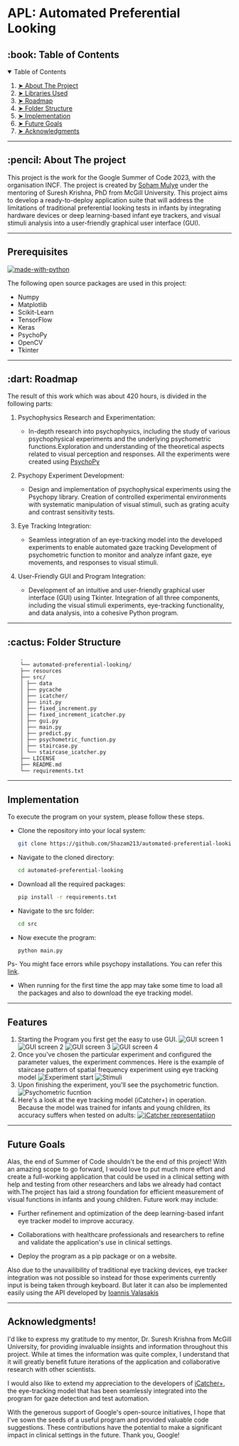 

# APL: Automated Preferential Looking
<!-- TABLE OF CONTENTS -->
<h2 id="table-of-contents"> :book: Table of Contents</h2>

<details open="open">
  <summary>Table of Contents</summary>
  <ol>
    <li><a href="#about-the-project"> ➤ About The Project</a></li>
    <li><a href="#libraries-used"> ➤ Libraries Used</a></li>
    <li><a href="#roadmap"> ➤ Roadmap</a></li>
    <li><a href="#folder-structure"> ➤ Folder Structure</a></li>
    <li><a href="#implementation"> ➤ Implementation</a></li>
    <li><a href="#future"> ➤ Future Goals</a></li>
    <li><a href="#acknowledgments"> ➤ Acknowledgments</a></li>
  </ol>
</details>

-----------------------------------------------------

<h2 id="about-the-project"> :pencil: About The project</h2>

This project is the work for the Google Summer of Code 2023, with the organisation INCF. The project is created by [Soham Mulye](@Shazam213) under the mentoring of Suresh Krishna, PhD from McGill University.
This project aims to develop a ready-to-deploy application suite that will address the limitations of traditional preferential looking tests in infants by integrating hardware devices or deep learning-based infant eye trackers, and visual stimuli analysis into a user-friendly graphical user interface (GUI).


-----------------------------------------------------

<!-- PREREQUISITES -->
<h2 id="libraries-used"> Prerequisites</h2>

[![made-with-python](https://img.shields.io/badge/Made%20with-Python-1f425f.svg)](https://www.python.org/) <br>


<!--This project is written in Python programming language. <br>-->
The following open source packages are used in this project:
* Numpy
* Matplotlib
* Scikit-Learn
* TensorFlow
* Keras
* PsychoPy
* OpenCV
* Tkinter

-----------------------------------------------------


<!-- ROADMAP -->
<h2 id="roadmap"> :dart: Roadmap</h2>

The result of this work which was about 420 hours, is divided in the following parts:

1. Psychophysics Research and Experimentation:
    *   In-depth research into psychophysics, including the study of various psychophysical experiments and the underlying psychometric functions.Exploration and understanding of the theoretical aspects related to visual perception and responses. All the experiments were created using [PsychoPy](https://www.psychopy.org/)

2. Psychopy Experiment Development:

    * Design and implementation of psychophysical experiments using the Psychopy library. Creation of controlled experimental environments with systematic manipulation of visual stimuli, such as grating acuity and contrast sensitivity tests.

3. Eye Tracking Integration:
    * Seamless integration of an eye-tracking model into the developed experiments to enable automated gaze tracking Development of psychometric function to monitor and analyze infant gaze, eye movements, and responses to visual stimuli.

4. User-Friendly GUI and Program Integration:

    * Development of an intuitive and user-friendly graphical user interface (GUI) using Tkinter. Integration of all three components, including the visual stimuli experiments, eye-tracking functionality, and data analysis, into a cohesive Python program.
-----------------------------------------------------

<!-- :paw_prints:-->
<!-- FOLDER STRUCTURE -->
<h2 id="folder-structure"> :cactus: Folder Structure</h2>
  
        .
        └── automated-preferential-looking/
        ├── resources
        ├── src/
        │ ├── data
        │ ├── pycache
        │ ├── icatcher/
        │ ├── init.py
        │ ├── fixed_increment.py
        │ ├── fixed_increment_icatcher.py
        │ ├── gui.py
        │ ├── main.py
        │ ├── predict.py
        │ ├── psychometric_function.py
        │ ├── staircase.py
        │ └── staircase_icatcher.py
        ├── LICENSE
        ├── README.md
        └── requirements.txt
    

-----------------------------------------------------
<!-- :paw_prints:-->
<!-- IMPLEMENTATION -->
<h2 id="implementation"> Implementation</h2>

To execute the program on your system, please follow these steps.
* Clone the repository into your local system:
    ```sh
    git clone https://github.com/Shazam213/automated-preferential-looking.git
    ```

* Navigate to the cloned directory:
    ```sh
    cd automated-preferential-looking
    ```

* Download all the required packages:
    ```sh
    pip install -r requirements.txt
    ```
* Navigate to the src folder:
    ```sh
    cd src
    ```

* Now execute the program:
    ```sh
    python main.py
    ```
Ps- You might face errors while psychopy installations. You can refer this [link](https://github.com/Shazam213/automated-preferential-looking/tree/visual-stimuli#getting-started).

* When running for the first time the app may take some time to load all the packages and also to download the eye tracking model.

-----------------------------------------------------
<!-- :paw_prints:-->
<!-- FEATURE -->
<h2 id="feature"> Features</h2>
 
 1. Starting the Program you first get the easy to use GUI.
 ![GUI screen 1](./resources/gui_screen1.png)
 ![GUI screen 2](./resources/gui_screen2.png)
 ![GUI screen 3](./resources/gui_screen3.png)
 ![GUI screen 4](./resources/gui_screen4.png)
 2. Once you've chosen the particular experiment and configured the parameter values, the experiment commences. Here is the example of staircase pattern of spatial frequency experiment using eye tracking model
 ![Experiment start](./resources/experiment_start_screen.png)
 ![Stimuli](./resources/stimuli.png)
 3. Upon finishing the experiment, you'll see the psychometric function.
![Psychometric fucntion](./resources/psychometric_funct.png)
 4. Here's a look at the eye tracking model (iCatcher+) in operation.  Because the model was trained for infants and young children, its accuracy suffers when tested on adults:
[![iCatcher representatiion](resources\icatcher_demo_thumbnail.png)](https://www.youtube.com/watch?v=W6m5DITmA8A)
-----------------------------------------------------
<!-- FUTURE -->
<h2 id="future"> Future Goals </h2>

Alas, the end of Summer of Code shouldn't be the end of this project! With an amazing scope to go forward, I would love to put much more effort and create a full-working application that could be used in a clinical setting with help and testing from other researchers and labs we already had contact with.The project has laid a strong foundation for efficient measurement of visual functions in infants and young children. Future work may include:

* Further refinement and optimization of the deep learning-based infant eye tracker model to improve accuracy.

* Collaborations with healthcare professionals and researchers to refine and validate the application's use in clinical settings.
* Deploy the program as a pip package or on a website.

Also due to the unavailibility of traditional eye tracking devices, eye tracker integration was not possible so instead for those experiments currently input is being taken through keyboard. But later it can also be implemented easily using the API developed by [Ioannis Valasakis](https://github.com/wizofe/ao-baby-tracker)

-----------------------------------------------------

<!-- Acknowledgments -->
<h2 id="acknowledgments"> Acknowledgments! </h2>
I'd like to express my gratitude to my mentor, Dr. Suresh Krishna from McGill University, for providing invaluable insights and information throughout this project. While at times the information was quite complex, I understand that it will greatly benefit future iterations of the application and collaborative research with other scientists.

I would also like to extend my appreciation to the developers of [iCatcher+](https://github.com/icatcherplus/icatcher_plus), the eye-tracking model that has been seamlessly integrated into the program for gaze detection and test automation.

With the generous support of Google's open-source initiatives, I hope that I've sown the seeds of a useful program and provided valuable code suggestions. These contributions have the potential to make a significant impact in clinical settings in the future. Thank you, Google!

